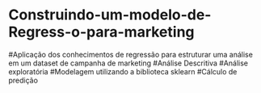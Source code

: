 # Construindo-um-modelo-de-Regress-o-para-marketing
#Aplicação dos conhecimentos de regressão para estruturar uma análise em um dataset de campanha de marketing
#Análise Descritiva
#Análise exploratória
#Modelagem utilizando a biblioteca sklearn
#Cálculo de predição
